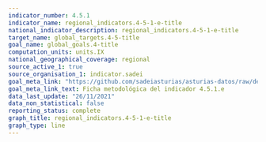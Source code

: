 ```yaml
---
indicator_number: 4.5.1
indicator_name: regional_indicators.4-5-1-e-title
national_indicator_description: regional_indicators.4-5-1-e-title
target_name: global_targets.4-5-title
goal_name: global_goals.4-title
computation_units: units.IX
national_geographical_coverage: regional
source_active_1: true
source_organisation_1: indicator.sadei
goal_meta_link: "https://github.com/sadeiasturias/asturias-datos/raw/develop/descargas/metodologia/4.5.1.e.pdf"
goal_meta_link_text: Ficha metodológica del indicador 4.5.1.e
data_last_update: "26/11/2021"
data_non_statistical: false
reporting_status: complete
graph_title: regional_indicators.4-5-1-e-title
graph_type: line
---
```

